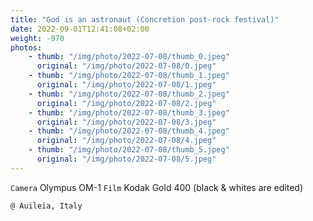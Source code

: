 ```yaml
---
title: "God is an astronaut (Concretion post-rock festival)"
date: 2022-09-01T12:41:08+02:00
weight: -970
photos:
    - thumb: "/img/photo/2022-07-08/thumb_0.jpeg"
      original: "/img/photo/2022-07-08/0.jpeg"
    - thumb: "/img/photo/2022-07-08/thumb_1.jpeg"
      original: "/img/photo/2022-07-08/1.jpeg"
    - thumb: "/img/photo/2022-07-08/thumb_2.jpeg"
      original: "/img/photo/2022-07-08/2.jpeg"
    - thumb: "/img/photo/2022-07-08/thumb_3.jpeg"
      original: "/img/photo/2022-07-08/3.jpeg"
    - thumb: "/img/photo/2022-07-08/thumb_4.jpeg"
      original: "/img/photo/2022-07-08/4.jpeg"
    - thumb: "/img/photo/2022-07-08/thumb_5.jpeg"
      original: "/img/photo/2022-07-08/5.jpeg"
---
```

`Camera` Olympus OM-1
`Film` Kodak Gold 400 (black & whites are edited)

`@ Auileia, Italy`
